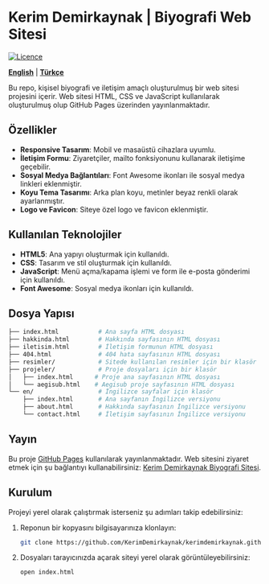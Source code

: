 # Kerim Demirkaynak | Biyografi Web Sitesi

[![Licence](https://img.shields.io/github/license/RVC-Project/Retrieval-based-Voice-Conversion-WebUI?style=for-the-badge)](https://github.com/KerimDemirkaynak/kerimdemirkaynak.github.io/blob/main/LICENSE)

[**English**](../../en/README.en.md) | [**Türkçe**](../../README.md)

Bu repo, kişisel biyografi ve iletişim amaçlı oluşturulmuş bir web sitesi projesini içerir. Web sitesi HTML, CSS ve JavaScript kullanılarak oluşturulmuş olup GitHub Pages üzerinden yayınlanmaktadır.

## Özellikler

- **Responsive Tasarım**: Mobil ve masaüstü cihazlara uyumlu.
- **İletişim Formu**: Ziyaretçiler, mailto fonksiyonunu kullanarak iletişime geçebilir.
- **Sosyal Medya Bağlantıları**: Font Awesome ikonları ile sosyal medya linkleri eklenmiştir.
- **Koyu Tema Tasarımı**: Arka plan koyu, metinler beyaz renkli olarak ayarlanmıştır.
- **Logo ve Favicon**: Siteye özel logo ve favicon eklenmiştir.

## Kullanılan Teknolojiler

- **HTML5**: Ana yapıyı oluşturmak için kullanıldı.
- **CSS**: Tasarım ve stil oluşturmak için kullanıldı.
- **JavaScript**: Menü açma/kapama işlemi ve form ile e-posta gönderimi için kullanıldı.
- **Font Awesome**: Sosyal medya ikonları için kullanıldı.

## Dosya Yapısı

```bash
├── index.html           # Ana sayfa HTML dosyası
├── hakkinda.html        # Hakkında sayfasının HTML dosyası
├── iletisim.html        # İletişim formunun HTML dosyası
├── 404.html             # 404 hata sayfasının HTML dosyası
├── resimler/            # Sitede kullanılan resimler için bir klasör
├── projeler/            # Proje dosyaları için bir klasör
│   ├── index.html      # Proje ana sayfasının HTML dosyası
│   └── aegisub.html    # Aegisub proje sayfasının HTML dosyası
└── en/                  # İngilizce sayfalar için klasör
    ├── index.html       # Ana sayfanın İngilizce versiyonu
    ├── about.html       # Hakkında sayfasının İngilizce versiyonu
    └── contact.html     # İletişim sayfasının İngilizce versiyonu
```
## Yayın

Bu proje [GitHub Pages](https://pages.github.com/) kullanılarak yayınlanmaktadır. Web sitesini ziyaret etmek için şu bağlantıyı kullanabilirsiniz: [Kerim Demirkaynak Biyografi Sitesi](https://kerimdemirkaynak.github.io/).

## Kurulum

Projeyi yerel olarak çalıştırmak isterseniz şu adımları takip edebilirsiniz:

1. Reponun bir kopyasını bilgisayarınıza klonlayın:
   ```bash
   git clone https://github.com/KerimDemirkaynak/kerimdemirkaynak.github.io.git
   ```
2. Dosyaları tarayıcınızda açarak siteyi yerel olarak görüntüleyebilirsiniz:
   ```bash
   open index.html
   ```
